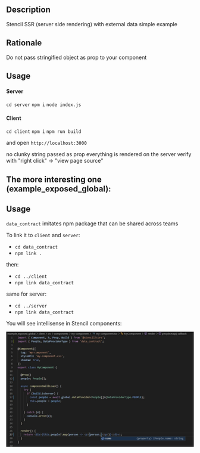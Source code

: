 ## Description

Stencil SSR (server side rendering) with external data simple example

## Rationale

Do not pass stringified object as prop to your component

## Usage

#### Server
`cd server`
`npm i`
`node index.js`

#### Client
`cd client`
`npm i`
`npm run build`

and open `http://localhost:3000`

no clunky string passed as prop everything is rendered on the server
verify with "right click" -> "view page source"


## The more interesting one (example_exposed_global):

## Usage

`data_contract` imitates npm package that can be shared across teams

To link it to `client` and `server`:

- `cd data_contract`
- `npm link .`

then:

- `cd ../client`
- `npm link data_contract`

same for server:

- `cd ../server`
- `npm link data_contract`


You will see intellisense in Stencil components:


![Intellisense](https://raw.githubusercontent.com/sajTempler/stencil-ssr/master/images/stencil-ssr-intellisense.jpg)
